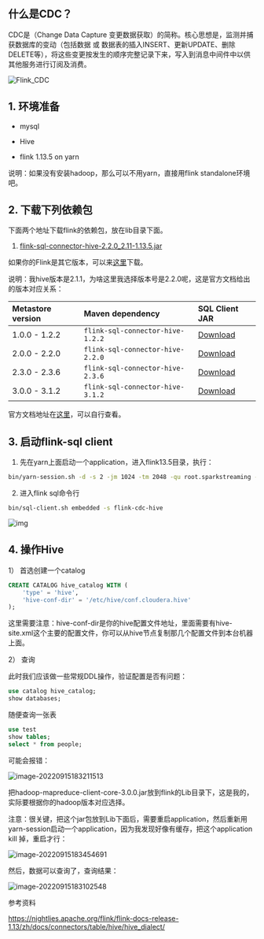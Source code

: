 ## 什么是CDC？

CDC是（Change Data Capture 变更数据获取）的简称。核心思想是，监测并捕获数据库的变动（包括数据 或 数据表的插入INSERT、更新UPDATE、删除DELETE等），将这些变更按发生的顺序完整记录下来，写入到消息中间件中以供其他服务进行订阅及消费。

![Flink_CDC](https://ververica.github.io/flink-cdc-connectors/master/_images/flinkcdc.png)

## 1. 环境准备

- mysql

- Hive

- flink 1.13.5 on yarn

 说明：如果没有安装hadoop，那么可以不用yarn，直接用flink standalone环境吧。



## 2. 下载下列依赖包

下面两个地址下载flink的依赖包，放在lib目录下面。

1. [flink-sql-connector-hive-2.2.0_2.11-1.13.5.jar](https://repo.maven.apache.org/maven2/org/apache/flink/flink-sql-connector-hive-2.2.0_2.11/1.13.5/flink-sql-connector-hive-2.2.0_2.11-1.13.5.jar)

如果你的Flink是其它版本，可以来[这里](https://repo.maven.apache.org/maven2/org/apache/flink)下载。

说明：我hive版本是2.1.1，为啥这里我选择版本号是2.2.0呢，这是官方文档给出的版本对应关系：

| Metastore version | Maven dependency                 | SQL Client JAR                                               |
| :---------------- | :------------------------------- | :----------------------------------------------------------- |
| 1.0.0 - 1.2.2     | `flink-sql-connector-hive-1.2.2` | [Download](https://repo.maven.apache.org/maven2/org/apache/flink/flink-sql-connector-hive-1.2.2_2.11/1.13.6/flink-sql-connector-hive-1.2.2_2.11-1.13.6.jar) |
| 2.0.0 - 2.2.0     | `flink-sql-connector-hive-2.2.0` | [Download](https://repo.maven.apache.org/maven2/org/apache/flink/flink-sql-connector-hive-2.2.0_2.11/1.13.6/flink-sql-connector-hive-2.2.0_2.11-1.13.6.jar) |
| 2.3.0 - 2.3.6     | `flink-sql-connector-hive-2.3.6` | [Download](https://repo.maven.apache.org/maven2/org/apache/flink/flink-sql-connector-hive-2.3.6_2.11/1.13.6/flink-sql-connector-hive-2.3.6_2.11-1.13.6.jar) |
| 3.0.0 - 3.1.2     | `flink-sql-connector-hive-3.1.2` | [Download](https://repo.maven.apache.org/maven2/org/apache/flink/flink-sql-connector-hive-3.1.2_2.11/1.13.6/flink-sql-connector-hive-3.1.2_2.11-1.13.6.jar) |

 官方文档地址在[这里](https://nightlies.apache.org/flink/flink-docs-release-1.13/zh/docs/connectors/table/hive/overview/)，可以自行查看。



## 3. 启动flink-sql client

1) 先在yarn上面启动一个application，进入flink13.5目录，执行：

```bash
bin/yarn-session.sh -d -s 2 -jm 1024 -tm 2048 -qu root.sparkstreaming -nm flink-cdc-hive
```



 2) 进入flink sql命令行

```bash
bin/sql-client.sh embedded -s flink-cdc-hive
```

![img](https://oss.ikeguang.com/image/202209131716843.png) 

 

## 4. 操作Hive

1） 首选创建一个catalog

```sql
CREATE CATALOG hive_catalog WITH (
    'type' = 'hive',
    'hive-conf-dir' = '/etc/hive/conf.cloudera.hive'
);
```

这里需要注意：hive-conf-dir是你的hive配置文件地址，里面需要有hive-site.xml这个主要的配置文件，你可以从hive节点复制那几个配置文件到本台机器上面。

2） 查询

此时我们应该做一些常规DDL操作，验证配置是否有问题：

```sql
use catalog hive_catalog;
show databases;
```

随便查询一张表

```sql
use test
show tables;
select * from people;
```

可能会报错：

![image-20220915183211513](https://oss.ikeguang.com/image/202209151832981.png)

把hadoop-mapreduce-client-core-3.0.0.jar放到flink的Lib目录下，这是我的，实际要根据你的hadoop版本对应选择。

注意：很关键，把这个jar包放到Lib下面后，需要重启application，然后重新用yarn-session启动一个application，因为我发现好像有缓存，把这个application kill 掉，重启才行：

![image-20220915183454691](https://oss.ikeguang.com/image/202209151834780.png)

然后，数据可以查询了，查询结果：

![image-20220915183102548](https://oss.ikeguang.com/image/202209151831033.png)



参考资料

https://nightlies.apache.org/flink/flink-docs-release-1.13/zh/docs/connectors/table/hive/hive_dialect/